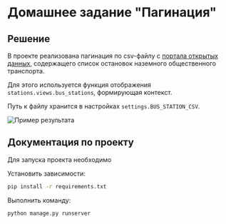 # Домашнее задание "Пагинация"

## Решение

В проекте реализована пагинация по csv-файлу с [портала открытых данных](https://data.mos.ru/datasets/752), 
содержащего список остановок наземного общественного транспорта.

Для этого используется функция отображения `stations.views.bus_stations`, формирующая контекст.

Путь к файлу хранится в настройках `settings.BUS_STATION_CSV`.

![Пример результата](./res/result.png)

## Документация по проекту

Для запуска проекта необходимо

Установить зависимости:

```bash
pip install -r requirements.txt
```

Выполнить команду:

```bash
python manage.py runserver
```
